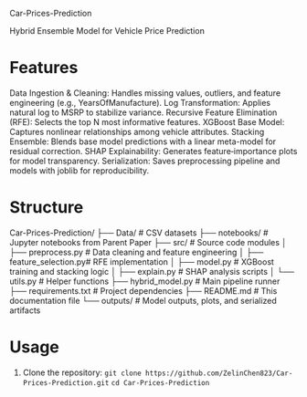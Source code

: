 Car-Prices-Prediction

Hybrid Ensemble Model for Vehicle Price Prediction

# Features
Data Ingestion & Cleaning: Handles missing values, outliers, and feature engineering (e.g., YearsOfManufacture).
Log Transformation: Applies natural log to MSRP to stabilize variance.
Recursive Feature Elimination (RFE): Selects the top N most informative features.
XGBoost Base Model: Captures nonlinear relationships among vehicle attributes.
Stacking Ensemble: Blends base model predictions with a linear meta-model for residual correction.
SHAP Explainability: Generates feature‑importance plots for model transparency.
Serialization: Saves preprocessing pipeline and models with joblib for reproducibility.

# Structure
Car-Prices-Prediction/
├── Data/                   # CSV datasets
├── notebooks/              # Jupyter notebooks from Parent Paper
├── src/                    # Source code modules
│   ├── preprocess.py       # Data cleaning and feature engineering
│   ├── feature_selection.py# RFE implementation
│   ├── model.py            # XGBoost training and stacking logic
│   ├── explain.py          # SHAP analysis scripts
│   └── utils.py            # Helper functions
├── hybrid_model.py         # Main pipeline runner
├── requirements.txt        # Project dependencies
├── README.md               # This documentation file
└── outputs/                # Model outputs, plots, and serialized artifacts

# Usage
1. Clone the repository:
`git clone https://github.com/ZelinChen823/Car-Prices-Prediction.git`
`cd Car-Prices-Prediction`